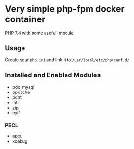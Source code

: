 # Very simple php-fpm docker container

PHP 7.4 with some usefull module

## Usage

Create your `php.ini` and link it to `/usr/local/etc/php/conf.d/`

## Installed and Enabled Modules

- pdo_mysql 
- opcache 
- pcntl 
- intl 
- zip 
- exif

### PECL

- apcu
- xdebug

